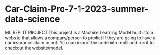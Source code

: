 # Car-Claim-Pro-7-1-2023-summer-data-science
ML 
REPLIT PROJECT
This project is a Machine Learning Model built into a website that allows a company/person to predict if they are going to have a car insurance claim or not.
You can import the code into replit and run it to checkout the website/model.
